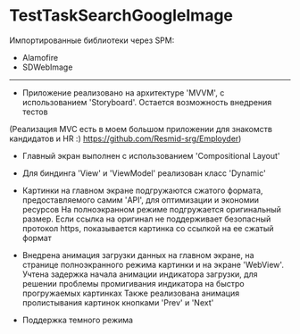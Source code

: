 # TestTaskSearchGoogleImage

Импортированные библиотеки через SPM:
- Alamofire
- SDWebImage
---
- Приложение реализовано на архитектуре 'MVVM', с использованием 'Storyboard'. 
Остается возможность внедрения тестов

(Реализация MVC есть в моем большом приложении для знакомств кандидатов и HR :) https://github.com/Resmid-srg/Employder)

- Главный экран выполнен с использованием 'Compositional Layout'

- Для биндинга 'View' и 'ViewModel' реализован класс 'Dynamic'

- Картинки на главном экране подгружаются сжатого формата, предоставляемого самим 'API', для оптимизации и экономии ресурсов
 На полноэкранном режиме подгружается оригинальный размер.
 Если ссылка на оригинал не поддерживает безопасный протокол https, показывается картинка со ссылкой на ее сжатый формат

- Внедрена анимация загрузки данных на главном экране, на странице полноэкранного режима картинки и на экране 'WebView'. 
 Учтена задержка начала анимации индикатора загрузки, для решении проблемы промигивания индикатора на быстро прогружаемых картинках
 Также реализована анимация пролистывания картинок кнопками 'Prev' и 'Next'

- Поддержка темного режима

